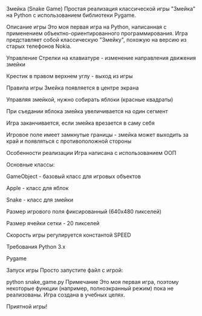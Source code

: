 Змейка (Snake Game)
Простая реализация классической игры "Змейка" на Python с использованием библиотеки Pygame.

Описание игры
Это моя первая игра на Python, написанная с применением объектно-ориентированного программирования. Игра представляет собой классическую "Змейку", похожую на версию из старых телефонов Nokia.

Управление
Стрелки на клавиатуре - изменение направления движения змейки

Крестик в правом верхнем углу - выход из игры

Правила игры
Змейка появляется в центре экрана

Управляя змейкой, нужно собирать яблоки (красные квадраты)

При съедании яблока змейка увеличивается на один сегмент

Игра заканчивается, если змейка врезается в саму себя

Игровое поле имеет замкнутые границы - змейка может выходить за край и появляться с противоположной стороны

Особенности реализации
Игра написана с использованием ООП

Основные классы:

GameObject - базовый класс для игровых объектов

Apple - класс для яблок

Snake - класс для змейки

Размер игрового поля фиксированный (640x480 пикселей)

Размер ячейки сетки - 20 пикселей

Скорость игры регулируется константой SPEED

Требования
Python 3.x

Pygame

Запуск игры
Просто запустите файл с игрой:

python snake_game.py
Примечание
Это моя первая игра, поэтому некоторые функции (например, полноэкранный режим) пока не реализованы. Игра создана в учебных целях.

Приятной игры!
